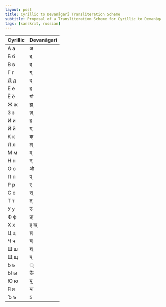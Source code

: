 ```yaml
---
layout: post
title: Cyrillic to Devanāgarī Transliteration Scheme
subtitle: Proposal of a Transliteration Scheme for Cyrillic to Devanāgarī in order to promote writing of Russian in Devanāgarī 
tags: [sanskrit, russian]
---
```


Cyrillic  |Devanāgarī
----------|----------
А а       | अ    
Б б       | ब्       
В в       | व्     
Г г       | ग्       
Д д       | द्       
Е е       | इ
Ё ё       | यो
Ж ж       | झ़्
З з       | ज़्
И и       | इ
Й й       | य्
К к       | क् 
Л л       | ल् 
М м       | म् 
Н н       | न् 
О о       | ओ
П п       | प्
Р р       | र् 
С с       | स् 
Т т       | त्  
У у       | उ 
Ф ф       | फ़्
Х х       | ह् ख्
Ц ц       | च़्
Ч ч       | च्   
Ш ш       | श् 
Щ щ       | ष्
Ь ь       |  ्
Ы ы       | ऊै
Ю ю       | यु
Я я       | या
Ъ ъ       | ऽ
